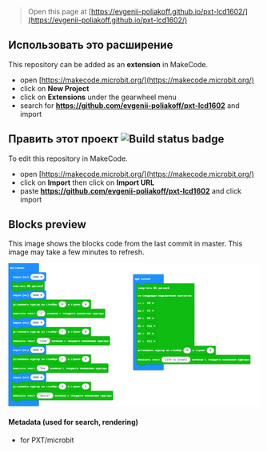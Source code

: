 
> Open this page at [https://evgenii-poliakoff.github.io/pxt-lcd1602/](https://evgenii-poliakoff.github.io/pxt-lcd1602/)

## Использовать это расширение

This repository can be added as an **extension** in MakeCode.

* open [https://makecode.microbit.org/](https://makecode.microbit.org/)
* click on **New Project**
* click on **Extensions** under the gearwheel menu
* search for **https://github.com/evgenii-poliakoff/pxt-lcd1602** and import

## Править этот проект ![Build status badge](https://github.com/evgenii-poliakoff/pxt-lcd1602/workflows/MakeCode/badge.svg)

To edit this repository in MakeCode.

* open [https://makecode.microbit.org/](https://makecode.microbit.org/)
* click on **Import** then click on **Import URL**
* paste **https://github.com/evgenii-poliakoff/pxt-lcd1602** and click import

## Blocks preview

This image shows the blocks code from the last commit in master.
This image may take a few minutes to refresh.

![A rendered view of the blocks](https://github.com/evgenii-poliakoff/pxt-lcd1602/raw/master/.github/makecode/blocks.png)

#### Metadata (used for search, rendering)

* for PXT/microbit
<script src="https://makecode.com/gh-pages-embed.js"></script><script>makeCodeRender("{{ site.makecode.home_url }}", "{{ site.github.owner_name }}/{{ site.github.repository_name }}");</script>
